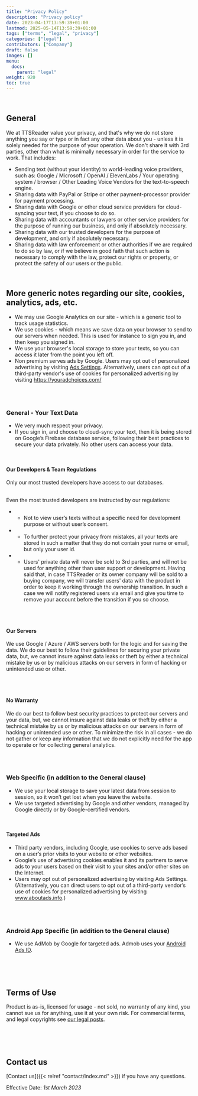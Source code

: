 ```yaml
---
title: "Privacy Policy"
description: "Privacy policy"
date: 2023-04-17T13:59:39+01:00
lastmod: 2025-05-14T13:59:39+01:00
tags: ["terms", "legal", "privacy"]
categories: ["legal"]
contributors: ["Company"]
draft: false
images: []
menu:
  docs:
    parent: "legal"
weight: 920
toc: true
---
```


<br/>

## General

We at TTSReader value your privacy, and that's why we do not store anything you say or type or in fact any other data about you - unless it is solely needed for the purpose of your operation. We don't share it with 3rd parties, other than what is minimally necessary in order for the service to work. That includes:

* Sending text (without your identity) to world-leading voice providers, such as: Google / Microsoft / OpenAI / ElevenLabs / Your operating system / browser / Other Leading Voice Vendors for the text-to-speech engine.
* Sharing data with PayPal or Stripe or other payment-processor provider for payment processing.
* Sharing data with Google or other cloud service providers for cloud-syncing your text, if you choose to do so.
* Sharing data with accountants or lawyers or other service providers for the purpose of running our business, and only if absolutely necessary.
* Sharing data with our trusted developers for the purpose of development, and only if absolutely necessary.
* Sharing data with law enforcement or other authorities if we are required to do so by law, or if we believe in good faith that such action is necessary to comply with the law, protect our rights or property, or protect the safety of our users or the public.
<br/>

## More generic notes regarding our site, cookies, analytics, ads, etc.</h2>

<ul>
  <li>We may use Google Analytics on our site - which is a generic tool to track usage statistics.</li>
  <li>We use cookies - which means we save data on your browser to send to our servers when needed. This is used for instance to sign you in, and then keep you signed in.</li>
  <li>We use your browser's local storage to store your texts, so you can access it later from the point you left off.</li>
  <li>Non premium serves ads by Google. Users may opt out of personalized advertising by visiting <a href="https://www.google.com/settings/ads" target="_blank" rel="nofollow">Ads Settings</a>. Alternatively, users can opt out of a third-party vendor's use of cookies for personalized advertising by visiting <a href="https://youradchoices.com/" target="_blank" rel="nofollow">https://youradchoices.com/</a></li>
</ul>
<br/>
<br>
<h3 id="general---your-text-data">General - Your Text Data</h3>
<ul>
<li>We very much respect your privacy.</li>
<li>If you sign in, and choose to cloud-sync your text, then it is being stored on Google&rsquo;s Firebase database service, following their best practices to secure your data privately. No other users can access your data.</li>
</ul>
<br>
<h4 id="our-developers">Our Developers &amp; Team Regulations</h4>
<p>Only our most trusted developers have access to our databases.</p>
<br>
Even the most trusted developers are instructed by our regulations:
<ul>
<li>
<ul>
<li>Not to view user&rsquo;s texts without a specific need for development purpose or without user&rsquo;s consent.</li>
</ul>
</li>
<li>
<ul>
<li>To further protect your privacy from mistakes, all your texts are stored in such a matter that they do not contain your name or email, but only your user id.</li>
</ul>
</li>
<li>
<ul>
<li>Users' private data will never be sold to 3rd parties, and will not be used for anything other than user support or development. Having said that, in case TTSReader or its owner company will be sold to a buying company, we will transfer users' data with the product in order to keep it working through the ownership transition. In such a case we will notify registered users via email and give you time to remove your account before the transition if you so choose.</li>
</ul>
</li>
</ul>
<p><br><br></p>
<h4 id="our-servers">Our Servers</h4>
<p>We use Google / Azure / AWS servers both for the logic and for saving the data.
We do our best to follow their guidelines for securing your private data, but, we cannot insure against data leaks or theft by either a technical mistake by us or by malicious attacks on our servers in form of hacking or unintended use or other.</p>
<p><br><br></p>
<h4 id="no-warranty">No Warranty</h4>
<p>We do our best to follow best security practices to protect our servers and your data, but, we cannot insure against data leaks or theft by either a technical mistake by us or by malicious attacks on our servers in form of hacking or unintended use or other.
To minimize the risk in all cases - we do not gather or keep any information that we do not explicitly need for the app to operate or for collecting general analytics.</p>
<br>
<br>
<h3 id="web-specific-in-addition-to-the-general-clause">Web Specific (in addition to the General clause)</h3>
<ul>
<li>We use your local storage to save your latest data from session to session, so it won&rsquo;t get lost when you leave the website.</li>
<li>We use targeted advertising by Google and other vendors, managed by Google directly or by Google-certified vendors.</li>
</ul>
<br>
<h4 id="targeted-ads">Targeted Ads</h4>
<ul>
<li>Third party vendors, including Google, use cookies to serve ads based on a user&rsquo;s prior visits to your website or other websites.</li>
<li>Google&rsquo;s use of advertising cookies enables it and its partners to serve ads to your users based on their visit to your sites and/or other sites on the Internet.</li>
<li>Users may opt out of personalized advertising by visiting Ads Settings. (Alternatively, you can direct users to opt out of a third-party vendor&rsquo;s use of cookies for personalized advertising by visiting <a href="http://www.aboutads.info">www.aboutads.info</a>.)</li>
</ul>
<p><br><br></p>
<h3 id="android-app-specific-in-addition-to-the-general-clause">Android App Specific (in addition to the General clause)</h3>
<ul>
<li>We use AdMob by Google for targeted ads. Admob uses your <a href="https://play.google.com/about/monetization-ads/ads/ad-id/">Android Ads ID</a>.</li>
</ul>
<p><br><br><br></p>
<h2 id="terms-of-use">Terms of Use</h2>
<p>Product is as-is, licensed for usage - not sold, no warranty of any kind, you cannot sue us for anything, use it at your own risk.
For commercial terms, and legal copyrights see <a href="https://ttsreader.com/categories/legal/">our legal posts</a>.</p>
<p><br><br><br></p>


## Contact us

[Contact us]({{< relref "contact/index.md" >}}) if you have any questions.

Effective Date: _1st March 2023_
